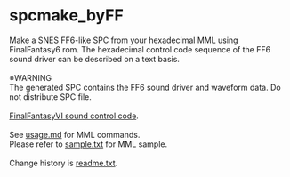# spcmake_byFF

Make a SNES FF6-like SPC from your hexadecimal MML using FinalFantasy6 rom.
The hexadecimal control code sequence of the FF6 sound driver can be described on a text basis.  
<br>
※WARNING  
The generated SPC contains the FF6 sound driver and waveform data. Do not distribute SPC file.  
<br>
<a href="http://gnilda.rosx.net/SPC/F6/command.html" target="_blank">FinalFantasyVI sound control code</a>.  
<br>
See <a href=usage.md>usage.md</a> for MML commands.  
Please refer to <a href=sample.txt>sample.txt</a> for MML sample.  
<br>
Change history is <a href=readme.txt>readme.txt</a>.
